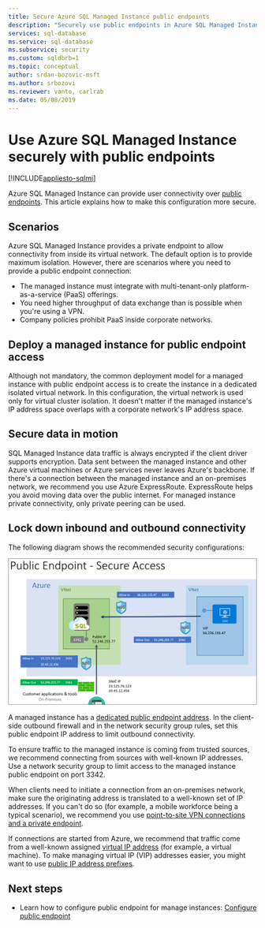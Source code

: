 ```yaml
---
title: Secure Azure SQL Managed Instance public endpoints
description: "Securely use public endpoints in Azure SQL Managed Instance"
services: sql-database
ms.service: sql-database
ms.subservice: security
ms.custom: sqldbrb=1
ms.topic: conceptual
author: srdan-bozovic-msft
ms.author: srbozovi
ms.reviewer: vanto, carlrab
ms.date: 05/08/2019
---
```

# Use Azure SQL Managed Instance securely with public endpoints
[!INCLUDE[appliesto-sqlmi](../includes/appliesto-sqlmi.md)]

Azure SQL Managed Instance can provide user connectivity over [public endpoints](../../virtual-network/virtual-network-service-endpoints-overview.md). This article explains how to make this configuration more secure.

## Scenarios

Azure SQL Managed Instance provides a private endpoint to allow connectivity from inside its virtual network. The default option is to provide maximum isolation. However, there are scenarios where you need to provide a public endpoint connection:

- The managed instance must integrate with multi-tenant-only platform-as-a-service (PaaS) offerings.
- You need higher throughput of data exchange than is possible when you're using a VPN.
- Company policies prohibit PaaS inside corporate networks.

## Deploy a managed instance for public endpoint access

Although not mandatory, the common deployment model for a managed instance with public endpoint access is to create the instance in a dedicated isolated virtual network. In this configuration, the virtual network is used only for virtual cluster isolation. It doesn't matter if the managed instance's IP address space overlaps with a corporate network's IP address space.

## Secure data in motion

SQL Managed Instance data traffic is always encrypted if the client driver supports encryption. Data sent between the managed instance and other Azure virtual machines or Azure services never leaves Azure's backbone. If there's a connection between the managed instance and an on-premises network, we recommend you use Azure ExpressRoute. ExpressRoute helps you avoid moving data over the public internet. For managed instance private connectivity, only private peering can be used.

## Lock down inbound and outbound connectivity

The following diagram shows the recommended security configurations:

![Security configurations for locking down inbound and outbound connectivity](./media/public-endpoint-overview/managed-instance-vnet.png)

A managed instance has a [dedicated public endpoint address](management-endpoint-find-ip-address.md). In the client-side outbound firewall and in the network security group rules,  set this public endpoint IP address to limit outbound connectivity.

To ensure traffic to the managed instance is coming from trusted sources, we recommend connecting from sources with well-known IP addresses. Use a network security group to limit access to the managed instance public endpoint on port 3342.

When clients need to initiate a connection from an on-premises network, make sure the originating address is translated to a well-known set of IP addresses. If you can't do so (for example, a mobile workforce being a typical scenario), we recommend you use [point-to-site VPN connections and a private endpoint](point-to-site-p2s-configure.md).

If connections are started from Azure, we recommend that traffic come from a well-known assigned [virtual IP address](/previous-versions/azure/virtual-network/virtual-networks-reserved-public-ip) (for example, a virtual machine). To make managing virtual IP (VIP) addresses easier, you might want to use [public IP address prefixes](../../virtual-network/public-ip-address-prefix.md).

## Next steps

- Learn how to configure public endpoint for manage instances: [Configure public endpoint](public-endpoint-configure.md)
